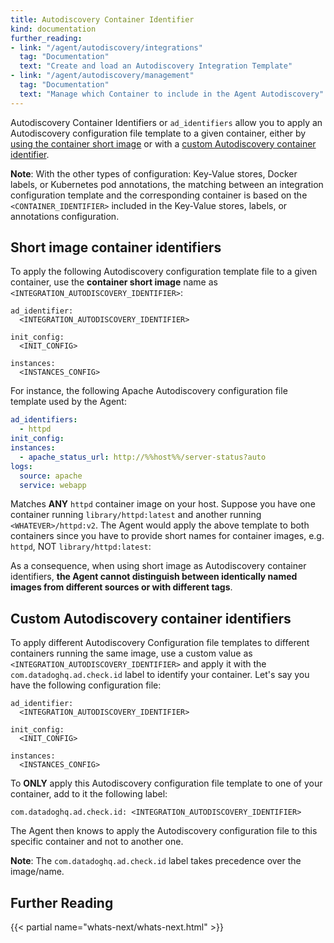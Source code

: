 ```yaml
---
title: Autodiscovery Container Identifier
kind: documentation
further_reading:
- link: "/agent/autodiscovery/integrations"
  tag: "Documentation"
  text: "Create and load an Autodiscovery Integration Template"
- link: "/agent/autodiscovery/management"
  tag: "Documentation"
  text: "Manage which Container to include in the Agent Autodiscovery"
---
```


Autodiscovery Container Identifiers or `ad_identifiers` allow you to apply an Autodiscovery configuration file template to a given container, either by [using the container short image](#short-image-container-identifiers) or with a [custom Autodiscovery container identifier](#custom-autodiscovery-container-identifiers).

**Note**: With the other types of configuration: Key-Value stores, Docker labels, or Kubernetes pod annotations, the matching between an integration configuration template and the corresponding container is based on the `<CONTAINER_IDENTIFIER>` included in the Key-Value stores, labels, or annotations configuration.

## Short image container identifiers

To apply the following Autodiscovery configuration template file to a given container, use the **container short image** name as `<INTEGRATION_AUTODISCOVERY_IDENTIFIER>`:

```
ad_identifier:
  <INTEGRATION_AUTODISCOVERY_IDENTIFIER>

init_config:
  <INIT_CONFIG>

instances:
  <INSTANCES_CONFIG>
```

For instance, the following Apache Autodiscovery configuration file template used by the Agent:

```yaml
ad_identifiers:
  - httpd
init_config:
instances:
  - apache_status_url: http://%%host%%/server-status?auto
logs:
  source: apache
  service: webapp
```

Matches **ANY** `httpd` container image on your host. Suppose you have one container running `library/httpd:latest` and another running `<WHATEVER>/httpd:v2`. The Agent would apply the above template to both containers since you have to provide short names for container images, e.g. `httpd`, NOT `library/httpd:latest`:

As a consequence, when using short image as Autodiscovery container identifiers, **the Agent cannot distinguish between identically named images from different sources or with different tags**.

## Custom Autodiscovery container identifiers

To apply different Autodiscovery Configuration file templates to different containers running the same image, use a custom value as `<INTEGRATION_AUTODISCOVERY_IDENTIFIER>` and apply it with the `com.datadoghq.ad.check.id` label to identify your container. Let's say you have the following configuration file:

```
ad_identifier:
  <INTEGRATION_AUTODISCOVERY_IDENTIFIER>

init_config:
  <INIT_CONFIG>

instances:
  <INSTANCES_CONFIG>
```

To **ONLY**  apply this Autodiscovery configuration file template to one of your container, add to it the following label:

```
com.datadoghq.ad.check.id: <INTEGRATION_AUTODISCOVERY_IDENTIFIER>
```

The Agent then knows to apply the Autodiscovery configuration file to this specific container and not to another one.

**Note**: The `com.datadoghq.ad.check.id` label takes precedence over the image/name.

## Further Reading

{{< partial name="whats-next/whats-next.html" >}}
